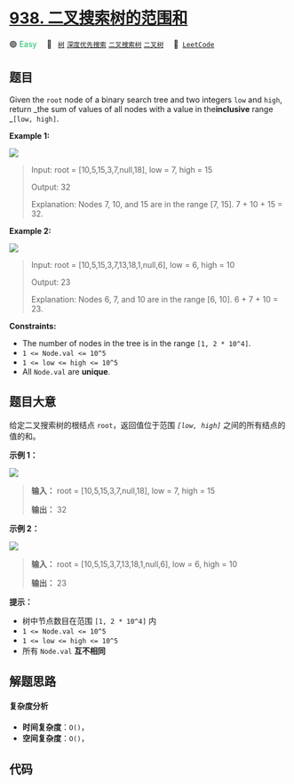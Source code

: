 # [938. 二叉搜索树的范围和](https://leetcode.com/problems/range-sum-of-bst)

🟢 <font color=#15bd66>Easy</font>&emsp; 🔖&ensp; [`树`](/leetcode/outline/tag/tree.md) [`深度优先搜索`](/leetcode/outline/tag/depth-first-search.md) [`二叉搜索树`](/leetcode/outline/tag/binary-search-tree.md) [`二叉树`](/leetcode/outline/tag/binary-tree.md)&emsp; 🔗&ensp;[`LeetCode`](https://leetcode.com/problems/range-sum-of-bst)

## 题目

Given the `root` node of a binary search tree and two integers `low` and
`high`, return _the sum of values of all nodes with a value in
the**inclusive** range _`[low, high]`.

**Example 1:**

![](https://assets.leetcode.com/uploads/2020/11/05/bst1.jpg)

> Input: root = [10,5,15,3,7,null,18], low = 7, high = 15
>
> Output: 32
>
> Explanation: Nodes 7, 10, and 15 are in the range [7, 15]. 7 + 10 + 15 = 32.

**Example 2:**

![](https://assets.leetcode.com/uploads/2020/11/05/bst2.jpg)

> Input: root = [10,5,15,3,7,13,18,1,null,6], low = 6, high = 10
>
> Output: 23
>
> Explanation: Nodes 6, 7, and 10 are in the range [6, 10]. 6 + 7 + 10 = 23.

**Constraints:**

- The number of nodes in the tree is in the range `[1, 2 * 10^4]`.
- `1 <= Node.val <= 10^5`
- `1 <= low <= high <= 10^5`
- All `Node.val` are **unique**.

## 题目大意

给定二叉搜索树的根结点 `root`，返回值位于范围 _`[low, high]`_ 之间的所有结点的值的和。

**示例 1：**

![](https://assets.leetcode.com/uploads/2020/11/05/bst1.jpg)

> **输入：** root = [10,5,15,3,7,null,18], low = 7, high = 15
>
> **输出：** 32

**示例 2：**

![](https://assets.leetcode.com/uploads/2020/11/05/bst2.jpg)

> **输入：** root = [10,5,15,3,7,13,18,1,null,6], low = 6, high = 10
>
> **输出：** 23

**提示：**

- 树中节点数目在范围 `[1, 2 * 10^4]` 内
- `1 <= Node.val <= 10^5`
- `1 <= low <= high <= 10^5`
- 所有 `Node.val` **互不相同**

## 解题思路

#### 复杂度分析

- **时间复杂度**：`O()`，
- **空间复杂度**：`O()`，

## 代码

```javascript

```
